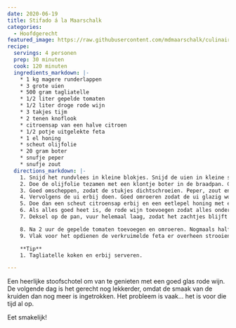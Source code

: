 ```yaml
---
date: 2020-06-19
title: Stifado á la Maarschalk
categories:
  - Hoofdgerecht
featured_image: https://raw.githubusercontent.com/mdmaarschalk/culinair/master/fotos/stifado/stifado.jpg
recipe:
  servings: 4 personen
  prep: 30 minuten
  cook: 120 minuten
  ingredients_markdown: |-
    * 1 kg magere runderlappen
    * 3 grote uien
    * 500 gram tagliatelle
    * 1/2 liter gepelde tomaten
    * 1/2 liter droge rode wijn
    * 3 takjes tijm
    * 2 tenen knoflook
    * citroensap van een halve citroen
    * 1/2 potje uitgelekte feta
    * 1 el honing
    * scheut olijfolie
    * 20 gram boter
    * snufje peper
    * snufje zout
  directions_markdown: |-
    1. Snijd het rundvlees in kleine blokjes. Snijd de uien in kleine stukjes.
    2. Doe de olijfolie tezamen met een klontje boter in de braadpan. Goed heet laten worden en het vlees toevoegen.
    3. Goed omscheppen, zodat de stukjes dichtschroeien. Peper, zout en knoflook naar smaak toevoegen.
    4. Vervolgens de ui erbij doen. Goed omroeren zodat de ui glazig wordt.
    5. Doe dan een scheut citroensap erbij en een eetlepel honing met een flinke hoeveelheid tijm.
    6. Als alles goed heet is, de rode wijn toevoegen zodat alles onder het vocht staat.
    7. Deksel op de pan, vuur helemaal laag, zodat het zachtjes blijft pruttelen, ongeveer 1,5 uur laten staan (af en toe omroeren).

    8. Na 2 uur de gepelde tomaten toevoegen en omroeren. Nogmaals half uur laten sudderen.
    9. Vlak voor het opdienen de verkruimelde feta er overheen strooien. Het gerecht is klaar als de feta een beetje gesmolten erop ligt, of eerder als je niet langer kunt wachten.

    **Tip**
    1. Tagliatelle koken en erbij serveren.

---
```

Een heerlijke stoofschotel om van te genieten met een goed glas rode wijn. De volgende dag is het gerecht nog lekkerder, omdat de smaak van de kruiden dan nog meer is ingetrokken. Het probleem is vaak... het is voor die tijd al op.

Eet smakelijk!
